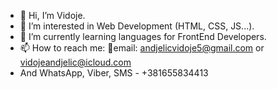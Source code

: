 - 👋 Hi, I’m Vidoje.
- 👀 I’m interested in Web Development (HTML, CSS, JS...).
- 🌱 I’m currently learning languages for FrontEnd Developers.
- 📫 How to reach me: 📧email: andjelicvidoje5@gmail.com or vidojeandjelic@icloud.com
- And WhatsApp, Viber, SMS - +381655834413

<!---
vidoje19/vidoje19 is a ✨ special ✨ repository because its `README.md` (this file) appears on your GitHub profile.
You can click the Preview link to take a look at your changes.
--->
